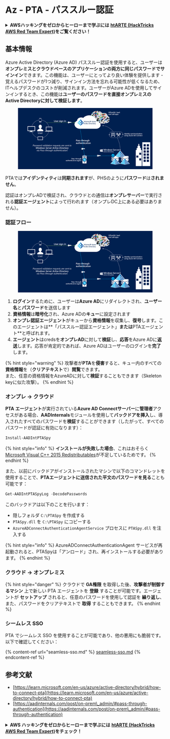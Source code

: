 # Az - PTA - パススルー認証

<details>

<summary><strong>AWSハッキングをゼロからヒーローまで学ぶには</strong> <a href="https://training.hacktricks.xyz/courses/arte"><strong>htARTE (HackTricks AWS Red Team Expert)</strong></a><strong>をご覧ください！</strong></summary>

HackTricksをサポートする他の方法:

* **HackTricksにあなたの会社を広告掲載したい場合**や**HackTricksをPDFでダウンロードしたい場合**は、[**サブスクリプションプラン**](https://github.com/sponsors/carlospolop)をチェックしてください！
* [**公式PEASS & HackTricksグッズ**](https://peass.creator-spring.com)を入手する
* [**The PEASS Family**](https://opensea.io/collection/the-peass-family)を発見し、独占的な[**NFTs**](https://opensea.io/collection/the-peass-family)のコレクションをご覧ください
* 💬 [**Discordグループ**](https://discord.gg/hRep4RUj7f)や[**テレグラムグループ**](https://t.me/peass)に**参加する**か、**Twitter** 🐦 [**@carlospolopm**](https://twitter.com/carlospolopm)を**フォローしてください。**
* [**HackTricks**](https://github.com/carlospolop/hacktricks)と[**HackTricks Cloud**](https://github.com/carlospolop/hacktricks-cloud)のGitHubリポジトリにPRを提出して、あなたのハッキングのコツを**共有してください。**

</details>

## 基本情報

Azure Active Directory (Azure AD) パススルー認証を使用すると、ユーザーは**オンプレミスとクラウドベースのアプリケーションの両方に同じパスワードでサインイン**できます。この機能は、ユーザーにとってより良い体験を提供します - 覚えるパスワードが1つ減り、サインイン方法を忘れる可能性が低くなるため、ITヘルプデスクのコストが削減されます。ユーザーがAzure ADを使用してサインインするとき、この機能は**ユーザーのパスワードを直接オンプレミスのActive Directoryに対して検証します**。

<figure><img src="../../../../.gitbook/assets/image (8) (1) (1) (1) (1).png" alt=""><figcaption></figcaption></figure>

PTAでは**アイデンティティ**は**同期されます**が、PHSのように**パスワード**は**されません**。

認証はオンプレADで検証され、クラウドとの通信は**オンプレサーバー**で実行される**認証エージェント**によって行われます（オンプレDC上にある必要はありません）。

### 認証フロー

<figure><img src="../../../../.gitbook/assets/image (4) (2) (1).png" alt=""><figcaption></figcaption></figure>

1. **ログイン**するために、ユーザーは**Azure AD**にリダイレクトされ、**ユーザー名**と**パスワード**を送信します
2. **資格情報**は**暗号化**され、Azure ADの**キュー**に設定されます
3. **オンプレ認証エージェント**がキューから**資格情報**を収集し、**復号**します。このエージェントは**「パススルー認証エージェント」**または**PTAエージェント**と呼ばれます。
4. **エージェント**はcredsを**オンプレAD**に対して**検証**し、**応答**をAzure ADに**返送**します。応答が肯定的であれば、Azure ADはユーザーのログインを**完了**します。

{% hint style="warning" %}
攻撃者が**PTA**を**侵害**すると、キュー内のすべての**資格情報**を（**クリアテキスト**で）**閲覧**できます。\
また、任意の資格情報をAzureADに対して**検証**することもできます（Skeleton keyに似た攻撃）。
{% endhint %}

### オンプレ -> クラウド

**PTA** **エージェント**が実行されている**Azure AD Connectサーバー**に**管理者**アクセスがある場合、**AADInternals**モジュールを使用して**バックドアを挿入**し、導入されたすべてのパスワードを**検証**することができます（したがって、すべてのパスワードが認証に有効になります）：
```powershell
Install-AADIntPTASpy
```
{% hint style="info" %}
**インストールが失敗した場合**、これはおそらく[Microsoft Visual C++ 2015 Redistributables](https://download.microsoft.com/download/6/A/A/6AA4EDFF-645B-48C5-81CC-ED5963AEAD48/vc\_redist.x64.exe)が不足しているためです。
{% endhint %}

また、以前にバックドアがインストールされたマシンで以下のコマンドレットを使用することで、**PTAエージェントに送信された平文のパスワードを見る**ことも可能です：
```powershell
Get-AADIntPTASpyLog -DecodePasswords
```
このバックドアは以下のことを行います：

* 隠しフォルダ `C:\PTASpy` を作成する
* `PTASpy.dll` を `C:\PTASpy` にコピーする
* `AzureADConnectAuthenticationAgentService` プロセスに `PTASpy.dll` を注入する

{% hint style="info" %}
AzureADConnectAuthenticationAgent サービスが再起動されると、PTASpyは「アンロード」され、再インストールする必要があります。
{% endhint %}

### クラウド -> オンプレミス

{% hint style="danger" %}
クラウドで **GA権限** を取得した後、**攻撃者が制御するマシン** 上で新しい PTA エージェントを **登録** することが可能です。エージェントが **セットアップ** されると、任意のパスワードを使用して認証を **繰り返し**、また、パスワードをクリアテキストで **取得** することもできます。
{% endhint %}

### シームレス SSO

PTA でシームレス SSO を使用することが可能であり、他の悪用にも脆弱です。以下で確認してください：

{% content-ref url="seamless-sso.md" %}
[seamless-sso.md](seamless-sso.md)
{% endcontent-ref %}

## 参考文献

* [https://learn.microsoft.com/en-us/azure/active-directory/hybrid/how-to-connect-pta](https://learn.microsoft.com/en-us/azure/active-directory/hybrid/how-to-connect-pta)
* [https://aadinternals.com/post/on-prem\_admin/#pass-through-authentication](https://aadinternals.com/post/on-prem\_admin/#pass-through-authentication)

<details>

<summary><strong>AWS ハッキングをゼロからヒーローまで学ぶには</strong> <a href="https://training.hacktricks.xyz/courses/arte"><strong>htARTE (HackTricks AWS Red Team Expert)</strong></a><strong>をチェック！</strong></summary>

HackTricks をサポートする他の方法：

* **HackTricks に広告を掲載したい**、または **HackTricks を PDF でダウンロードしたい** 場合は、[**サブスクリプションプラン**](https://github.com/sponsors/carlospolop)をチェックしてください！
* [**公式 PEASS & HackTricks グッズ**](https://peass.creator-spring.com) を入手する
* [**The PEASS Family**](https://opensea.io/collection/the-peass-family)、私たちの独占的な [**NFT コレクション**](https://opensea.io/collection/the-peass-family) を発見する
* 💬 [**Discord グループ**](https://discord.gg/hRep4RUj7f) に **参加する** か、[**テレグラム グループ**](https://t.me/peass) に参加するか、**Twitter** 🐦 [**@carlospolopm**](https://twitter.com/carlospolopm) を **フォローする**。
* [**HackTricks**](https://github.com/carlospolop/hacktricks) と [**HackTricks Cloud**](https://github.com/carlospolop/hacktricks-cloud) の github リポジトリに PR を提出して、あなたのハッキングのコツを **共有する**。

</details>
